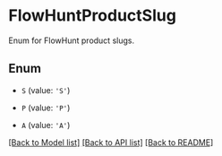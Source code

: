 # FlowHuntProductSlug

Enum for FlowHunt product slugs.

## Enum

* `S` (value: `'S'`)

* `P` (value: `'P'`)

* `A` (value: `'A'`)

[[Back to Model list]](../README.md#documentation-for-models) [[Back to API list]](../README.md#documentation-for-api-endpoints) [[Back to README]](../README.md)
